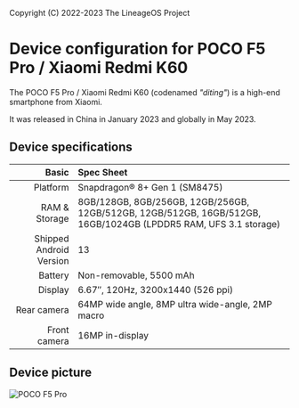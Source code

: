 Copyright (C) 2022-2023 The LineageOS Project

Device configuration for POCO F5 Pro / Xiaomi Redmi K60
=========================================

The POCO F5 Pro / Xiaomi Redmi K60 (codenamed _"diting"_) is a high-end smartphone from Xiaomi.

It was released in China in January 2023 and globally in May 2023.

## Device specifications

Basic   | Spec Sheet
-------:|:-------------------------
Platform | Snapdragon® 8+ Gen 1 (SM8475)
RAM & Storage | 8GB/128GB, 8GB/256GB, 12GB/256GB, 12GB/512GB, 12GB/512GB, 16GB/512GB, 16GB/1024GB (LPDDR5 RAM, UFS 3.1 storage)
Shipped Android Version | 13
Battery | Non-removable, 5500 mAh
Display | 6.67″, 120Hz, 3200x1440 (526 ppi)
Rear camera | 64MP wide angle, 8MP ultra wide-angle, 2MP macro
Front camera | 16MP in-display

## Device picture

![POCO F5 Pro](https://i02.appmifile.com/638_operator_sg/21/04/2023/96bd043ea8810ff590a07ef10ff3508f.png "POCO F5 Pro in black and white")
